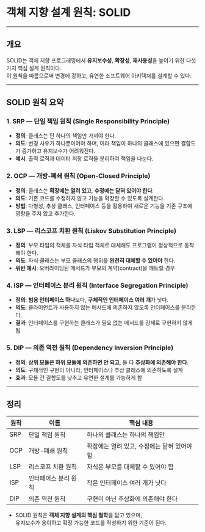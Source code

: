 # 객체 지향 설계 원칙: SOLID

---

## 개요

SOLID는 객체 지향 프로그래밍에서 **유지보수성**, **확장성**, **재사용성**을 높이기 위한 다섯 가지 핵심 설계 원칙이다.  
이 원칙을 따름으로써 변경에 강하고, 유연한 소프트웨어 아키텍처를 설계할 수 있다.

---

## SOLID 원칙 요약

### 1. SRP — 단일 책임 원칙 (Single Responsibility Principle)

- **정의**: 클래스는 단 하나의 책임만 가져야 한다.
- **의도**: 변경 사유가 하나뿐이어야 하며, 여러 책임이 하나의 클래스에 있으면 결합도가 증가하고 유지보수가 어려워진다.
- **예시**: 출력 로직과 데이터 저장 로직을 분리하여 책임을 나눈다.

### 2. OCP — 개방-폐쇄 원칙 (Open-Closed Principle)

- **정의**: 클래스는 **확장에는 열려 있고**, **수정에는 닫혀 있어야 한다**.
- **의도**: 기존 코드를 수정하지 않고 기능을 확장할 수 있도록 설계한다.
- **방법**: 다형성, 추상 클래스, 인터페이스 등을 활용하여 새로운 기능을 기존 구조에 영향을 주지 않고 추가한다.

### 3. LSP — 리스코프 치환 원칙 (Liskov Substitution Principle)

- **정의**: 부모 타입의 객체를 자식 타입 객체로 대체해도 프로그램이 정상적으로 동작해야 한다.
- **의도**: 자식 클래스는 부모 클래스의 행위를 **완전히 대체할 수 있어야** 한다.
- **위반 예시**: 오버라이딩된 메서드가 부모의 계약(contract)을 깨트릴 경우

### 4. ISP — 인터페이스 분리 원칙 (Interface Segregation Principle)

- **정의**: **범용 인터페이스 하나**보다, **구체적인 인터페이스 여러 개**가 낫다.
- **의도**: 클라이언트가 사용하지 않는 메서드에 의존하지 않도록 인터페이스를 분리한다.
- **결과**: 인터페이스를 구현하는 클래스가 필요 없는 메서드를 강제로 구현하지 않게 됨

### 5. DIP — 의존 역전 원칙 (Dependency Inversion Principle)

- **정의**: **상위 모듈은 하위 모듈에 의존하면 안 되고**, 둘 다 **추상화에 의존해야 한다**.
- **의도**: 구체적인 구현이 아니라, 인터페이스나 추상 클래스에 의존하도록 설계
- **효과**: 모듈 간 결합도를 낮추고 유연한 설계를 가능하게 함

---

## 정리

| 원칙 | 이름 | 핵심 내용 |
|------|------|-----------|
| SRP | 단일 책임 원칙 | 하나의 클래스는 하나의 책임만 |
| OCP | 개방-폐쇄 원칙 | 확장에는 열려 있고, 수정에는 닫혀 있어야 함 |
| LSP | 리스코프 치환 원칙 | 자식은 부모를 대체할 수 있어야 함 |
| ISP | 인터페이스 분리 원칙 | 작은 인터페이스 여러 개가 낫다 |
| DIP | 의존 역전 원칙 | 구현이 아닌 추상화에 의존해야 한다 |

- SOLID 원칙은 **객체 지향 설계의 핵심 철학**을 담고 있으며,  
  유지보수가 용이하고 확장 가능한 코드를 작성하기 위한 기준이 된다.